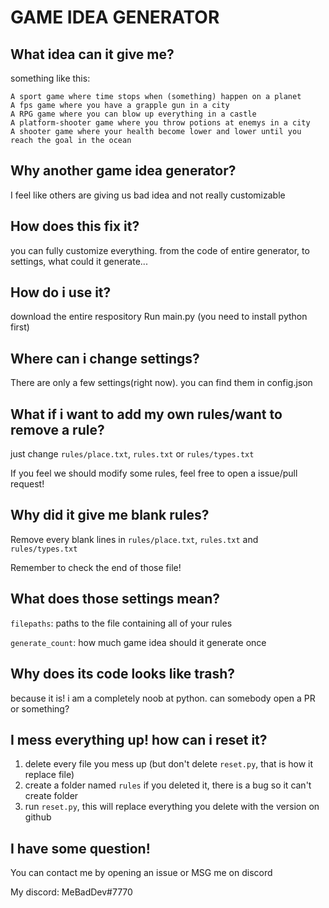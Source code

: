 # GAME IDEA GENERATOR## What idea can it give me?something like this:```A sport game where time stops when (something) happen on a planetA fps game where you have a grapple gun in a cityA RPG game where you can blow up everything in a castleA platform-shooter game where you throw potions at enemys in a cityA shooter game where your health become lower and lower until you reach the goal in the ocean```## Why another game idea generator?I feel like others are giving us bad idea and not really customizable## How does this fix it?you can fully customize everything. from the code of entire generator, to settings, what could it generate...## How do i use it?download the entire respositoryRun main.py (you need to install python first)## Where can i change settings?There are only a few settings(right now). you can find them in config.json## What if i want to add my own rules/want to remove a rule?just change `rules/place.txt`, `rules.txt` or `rules/types.txt`If you feel we should modify some rules, feel free to open a issue/pull request!## Why did it give me blank rules?Remove every blank lines in `rules/place.txt`, `rules.txt` and` rules/types.txt`Remember to check the end of those file!## What does those settings mean?`filepaths`: paths to the file containing all of your rules`generate_count`: how much game idea should it generate once## Why does its code looks like trash?because it is! i am a completely noob at python. can somebody open a PR or something?## I mess everything up! how can i reset it?1. delete every file you mess up (but don't delete `reset.py`, that is how it replace file)2. create a folder named `rules` if you deleted it, there is a bug so it can't create folder3. run `reset.py`, this will replace everything you delete with the version on github## I have some question!You can contact me by opening an issue or MSG me on discordMy discord: MeBadDev#7770